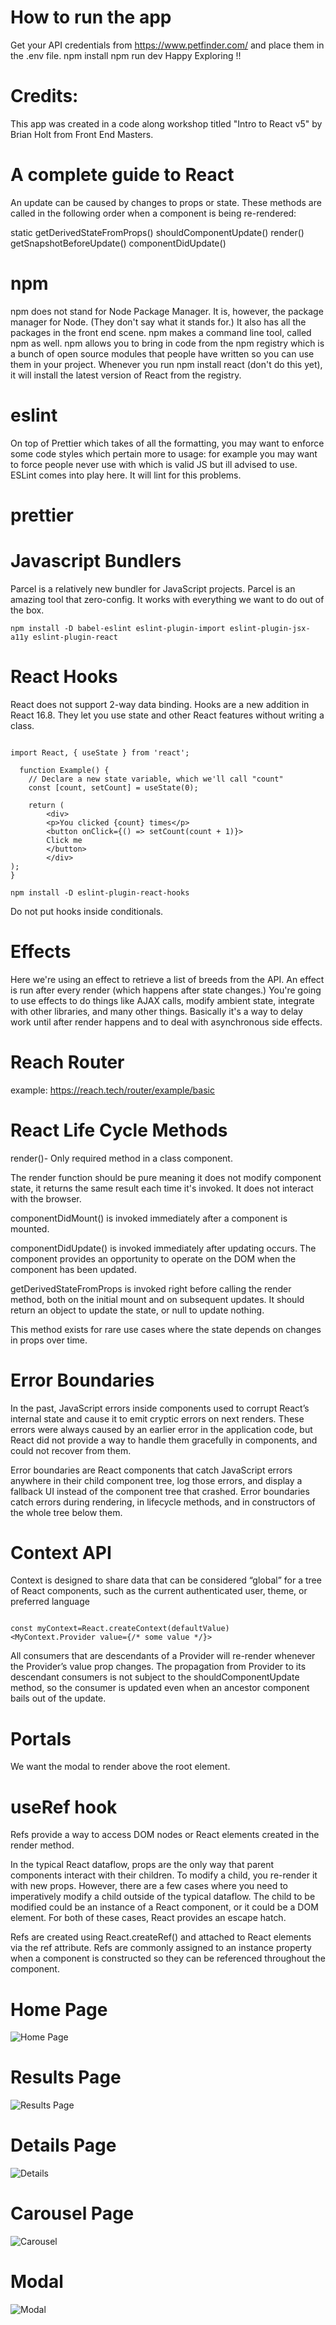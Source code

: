 # How to run the app
Get your API credentials from https://www.petfinder.com/ and place them in the .env file.
npm install
npm run dev
Happy Exploring !!

# Credits: 
This app was created in a code along workshop titled "Intro to React v5" by Brian Holt from Front End Masters.


# A complete guide to React

An update can be caused by changes to props or state. These methods are called in the following order when a component is being re-rendered:

static getDerivedStateFromProps()
shouldComponentUpdate()
render()
getSnapshotBeforeUpdate()
componentDidUpdate()

# npm

npm does not stand for Node Package Manager. It is, however, the package manager for Node. (They don't say what it stands for.) It also has all the packages in the front end scene. npm makes a command line tool, called npm as well. npm allows you to bring in code from the npm registry which is a bunch of open source modules that people have written so you can use them in your project. Whenever you run npm install react (don't do this yet), it will install the latest version of React from the registry.

# eslint

On top of Prettier which takes of all the formatting, you may want to enforce some code styles which pertain more to usage: for example you may want to force people never use with which is valid JS but ill advised to use. ESLint comes into play here. It will lint for this problems.

# prettier

# Javascript Bundlers

Parcel is a relatively new bundler for JavaScript projects. Parcel is an amazing tool that zero-config. It works with everything we want to do out of the box.

    npm install -D babel-eslint eslint-plugin-import eslint-plugin-jsx-a11y eslint-plugin-react



# React Hooks

React does not support 2-way data binding. Hooks are a new addition in React 16.8. They let you use state and other React features without writing a class.

```

import React, { useState } from 'react';

  function Example() {
    // Declare a new state variable, which we'll call "count"
    const [count, setCount] = useState(0);

    return (
        <div>
        <p>You clicked {count} times</p>
        <button onClick={() => setCount(count + 1)}>
        Click me
        </button>
        </div>
);
}

```

```
npm install -D eslint-plugin-react-hooks
```

Do not put hooks inside conditionals.

# Effects

Here we're using an effect to retrieve a list of breeds from the API. An effect is run after every render (which happens after state changes.) You're going to use effects to do things like AJAX calls, modify ambient state, integrate with other libraries, and many other things. Basically it's a way to delay work until after render happens and to deal with asynchronous side effects.

# Reach Router
example: https://reach.tech/router/example/basic

# React Life Cycle Methods

render()- Only required method in a class component.

The render function should be pure meaning it does not modify component state, it returns the same result each time it's invoked. It does not interact with the browser.

componentDidMount() is invoked immediately after a component is mounted.

componentDidUpdate() is invoked immediately after updating occurs. The component provides an opportunity to operate on the DOM when the component has been updated.

getDerivedStateFromProps is invoked right before calling the render method, both on the initial mount and on subsequent updates. It should return an object to update the state, or null to update nothing.

This method exists for rare use cases where the state depends on changes in props over time.

# Error Boundaries

In the past, JavaScript errors inside components used to corrupt React’s internal state and cause it to emit cryptic errors on next renders. These errors were always caused by an earlier error in the application code, but React did not provide a way to handle them gracefully in components, and could not recover from them.

Error boundaries are React components that catch JavaScript errors anywhere in their child component tree, log those errors, and display a fallback UI instead of the component tree that crashed. Error boundaries catch errors during rendering, in lifecycle methods, and in constructors of the whole tree below them.

# Context API

Context is designed to share data that can be considered “global” for a tree of React components, such as the current authenticated user, theme, or preferred language

```

const myContext=React.createContext(defaultValue)
<MyContext.Provider value={/* some value */}>

```

All consumers that are descendants of a Provider will re-render whenever the Provider’s value prop changes. The propagation from Provider to its descendant consumers is not subject to the shouldComponentUpdate method, so the consumer is updated even when an ancestor component bails out of the update.

# Portals

We want the modal to render above the root element.

# useRef hook

Refs provide a way to access DOM nodes or React elements created in the render
method.

In the typical React dataflow, props are the only way that parent components interact with their children. To modify a child, you re-render it with new props. However, there are a few cases where you need to imperatively modify a child outside of the typical dataflow. The child to be modified could be an instance of a React component, or it could be a DOM element. For both of these cases, React provides an escape hatch.

Refs are created using React.createRef() and attached to React elements via the ref attribute. Refs are commonly assigned to an instance property when a component is constructed so they can be referenced throughout the component.

# Home Page

![Home Page](https://user-images.githubusercontent.com/15992276/55453865-a2c37d80-55ab-11e9-8ce3-cffd4cd00093.JPG)

# Results Page

![Results Page](https://user-images.githubusercontent.com/15992276/55453894-bd95f200-55ab-11e9-8529-45e4689de155.JPG)

# Details Page

![Details](https://user-images.githubusercontent.com/15992276/55453911-cbe40e00-55ab-11e9-865f-d841505a0356.JPG)


# Carousel Page

![Carousel](https://user-images.githubusercontent.com/15992276/55453939-e3bb9200-55ab-11e9-974b-befc444b8a73.JPG)

# Modal

![Modal](https://user-images.githubusercontent.com/15992276/55454187-e4085d00-55ac-11e9-81c4-b28b46726c31.JPG)




